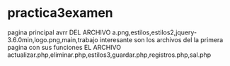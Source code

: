 # practica3examen
pagina principal
avrr
DEL ARCHIVO a.png,estilos,estilos2,jquery-3.6.0min,logo.png,main,trabajo interesante son los archivos  del la primera pagina con sus funciones
EL ARCHIVO  actualizar.php,eliminar.php,estilos3,guardar.php,registros.php,sal.php
